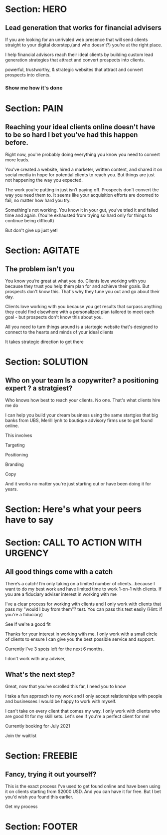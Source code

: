 # Section: HERO

## Lead generation that works for financial advisers

If you are looking for an unrivaled web presence that will send clients straight to your digital doorstep,(and who doesn't?) you’re at the right place.

I help financial advisors reach their ideal clients by building custom lead generation strategies that attract and convert prospects into clients.

powerful, trustworthy, & strategic websites that attract and convert prospects into clients. 

### Show me how it's done


# Section: PAIN

## Reaching your ideal clients online doesn't have to be so hard I bet you’ve had this happen before.

Right now, you're probably doing everything you know you need to convert more leads. 

You've created a website, hired a marketer, written content, and shared it on social media in hope for potential clients to reach you. But things are just not happening the way you expected. 

The work you’re putting in just isn’t paying off. Prospects don't convert the way you need them to. It seems like your acquisition efforts are doomed to fail, no matter how hard you try.

Something's not working. You know it in your gut, you’ve tried it and failed time and again. (You're exhausted from trying so hard only for things to continue being difficult)

But don't give up just yet!

# Section: AGITATE

## The problem isn't you

You know you’re great at what you do. Clients love working with you because they trust you help them plan for and achieve their goals. But prospects don't know this. That's why they tune you out and go about their day. 

Clients love working with you because you get results that surpass anything they could find elsewhere with a personalized plan tailored to meet each goal - but prospects don't know this about you. 

All you need to turn things around is a startegic website that's designed to connect to the hearts and minds of your ideal clients 

It takes strategic direction to get there



# Section: SOLUTION

## Who on your team Is a copywriter? a positioning expert ? a stratgiest? 

Who knows how best to reach your clients. No one. That's what clients hire me do 

I can help you build your dream business using the same startgies that big banks from UBS, Merill lynh to boutique advisory firms use to get found online. 

This involves 

Targeting 

Positioning 

Branding 

Copy

And it works no matter you're just starting out or have been doing it for years. 

# Section: Here's what your peers have to say


# Section: CALL TO ACTION WITH URGENCY

## All good things come with a catch

There’s a catch! I’m only taking on a limited number of clients…because I want to do my best work and have limited time to work 1-on-1 with clients. If you are a fiduciary adviser interest in working with me

I've a clear process for working with clients and I only work with clients that pass my "would I buy from them"? test. You can pass this test easily (Hint: if you're a fiduciary) 

See If we're a good fit 

Thanks for your interest in working with me. I only work with a small circle of clients to ensure I can give you the best possible service and support. 

Currently I've 3 spots left for the next 6 months. 

I don't work with any adviser, 

## What's the next step? 

Great, now that you've scrolled this far, I need you to know 

I take a fun approach to my work and I only accept relationships with people and businesses I would be happy to work with myself.

I can't take on every client that comes my way. I only work with clients who are good fit for my skill sets. Let's see if you're a perfect client for me! 

Currently booking for July 2021

Join thr waitlist

# Section: FREEBIE

## Fancy, trying it out yourself? 

This is the exact process I've used to get found online and have been using it on clients starting from $2000 USD. And you can have it for free. But I bet you'd wish you found this earlier. 

Get my process

# Section: FOOTER

